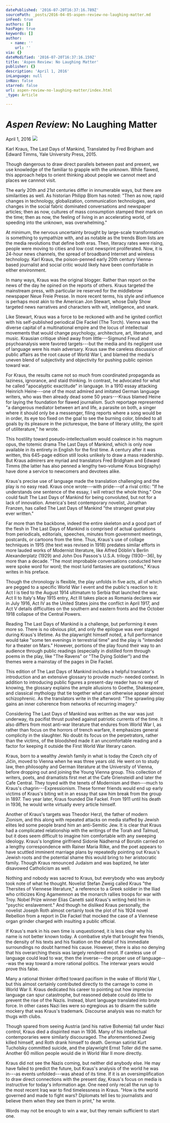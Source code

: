 ```yaml
---
datePublished: '2016-07-20T16:37:16.789Z'
sourcePath: _posts/2016-04-05-aspen-review-no-laughing-matter.md
inFeed: true
authors: []
hasPage: true
keywords: []
author:
  - name: ''
    url: ''
via: {}
dateModified: '2016-07-20T16:37:16.159Z'
title: 'Aspen Review: No Laughing Matter'
publisher: {}
description: 'April 1, 2016'
inLanguage: null
inNav: false
starred: false
url: aspen-review-no-laughing-matter/index.html
_type: Article

---
```

# _**Aspen Review**_**: No Laughing Matter**

April 1, 2016
![](https://the-grid-user-content.s3-us-west-2.amazonaws.com/f102e15c-6b61-4806-b374-9f3ceb8a521d.jpg)

Karl Kraus, The Last Days of Mankind, Translated by Fred Brigham and Edward Timms, Yale University Press, 2015\.

Though dangerous to draw direct parallels between past and present, we use knowledge of the familiar to grapple with the unknown. While flawed, this approach helps to orient thinking about people we cannot meet and places we cannnot visit.

The early 20th and 21st centuries differ in innumerable ways, but there are similarities as well. As historian Philipp Blom has noted: "Then as now, rapid changes in technology, globalization, communication technologies, and changes in the social fabric dominated conversations and newspaper articles; then as now, cultures of mass consumption stamped their mark on the time; then as now, the feeling of living in an accelerating world, of speeding into the unknown, was overwhelming."

At minimum, the nervous uncertainty brought by large-scale transformation is something to sympathize with, and as notable as the trends Blom lists are the media revolutions that define both eras. Then, literacy rates were rising, people were moving to cities and low cost newsprint proliferated. Now, it is 24-hour news channels, the spread of broadband Internet and wireless technology. Karl Kraus, the poison-penned early 20th century Vienna-based journalist and social critic would likely have been comfortable in either environment.

In many ways, Kraus was the original blogger. Rather than report on the news of the day he opined on the reports of others. Kraus targeted the mainstream press, with particular ire reserved for the middlebrow newspaper Neue Freie Presse. In more recent terms, his style and influence is perhaps most akin to the American Jon Stewart, whose Daily Show targeted news narratives and characters with wit, intelligence, and snark.

Like Stewart, Kraus was a force to be reckoned with and he ignited conflict with his self-published periodical Die Fackel (The Torch). Vienna was the diverse capital of a multinational empire and the locus of intellectual movements that would change psychology, architecture, art, literature, and music. Krausian critique shied away from little---Sigmund Freud and psychoanalysis were favored targets---but the media and its negligent use of language were his main adversary. Kraus saw the careless discussion of public affairs as the root cause of World War I, and blamed the media's uneven blend of subjectivity and objectivity for pushing public opinion toward war.

For Kraus, the results came not so much from coordinated propaganda as laziness, ignorance, and staid thinking. In contrast, he advocated for what he called "apocalyptic exactitude" in language. In a 1910 essay attacking Heinrich Heine---one of the most admired and imitated German language writers, who was then already dead some 50 years---Kraus blamed Heine for laying the foundation for flawed journalism. Such reportage represented "a dangerous mediator between art and life, a parasite on both, a singer where it should only be a messenger, filing reports where a song would be in order, its eye too fixed on the goal to see the burning color, blinded to all goals by its pleasure in the picturesque, the bane of literary utility, the spirit of utiliterature," he wrote.

This hostility toward pseudo-intellectualism would coalesce in his magnum opus, the totemic drama The Last Days of Mankind, which is only now available in its entirety in English for the first time. A century after it was written, this 645-page edition still looks unlikely to draw a mass readership. But Kraus admirers are myriad and translators Fred Bridgham and Edward Timms (the latter has also penned a lengthy two-volume Kraus biography) have done a service to newcomers and devotees alike.

Kraus's precise use of language made the translation challenging and the play is no easy read. Kraus once wrote---with pride---of a rival critic: "If he understands one sentence of the essay, I will retract the whole thing." One could fault The Last Days of Mankind for being convoluted, but not for a lack of innovation. America's best contemporary novelist, Jonathan Franzen, has called The Last Days of Mankind "the strangest great play ever written."

Far more than the backbone, indeed the entire skeleton and a good part of the flesh in The Last Days of Mankind is comprised of actual quotations from periodicals, editorials, speeches, minutes from government meetings, postcards, or cartoons from the time. Thus, Kraus's use of collage techniques in 1915 (the text was revised in 1918) predates similar efforts in more lauded works of Modernist literature, like Alfred Döblin's Berlin Alexanderplatz (1929) and John Dos Passos's U.S.A. trilogy (1930--36), by more than a decade. "The most improbable conversations conducted here were spoke word for word; the most lurid fantasies are quotations," Kraus writes in his preface.

Though the chronology is flexible, the play unfolds in five acts, all of which are pegged to a specific World War I event and the public's reaction to it: Act I is tied to the August 1914 ultimatum to Serbia that launched the war, Act II to Italy's May 1915 entry, Act III takes place as Romania declares war in July 1916, Act IV as the United States joins the conflict in April 1917, and Act V details difficulties on the southern and eastern fronts and the October 1918 collapse of the Central Powers.

Reading The Last Days of Mankind is a challenge, but performing it even more so. There is no obvious plot, and only the epilogue was ever staged during Kraus's lifetime. As the playwright himself noted, a full performance would take "some ten evenings in terrestrial time" and the play is "intended for a theater on Mars." However, portions of the play found their way to an audience through public readings (especially in distilled form through poems in the play, like "The Ravens" or "The Dying Soldier") and the themes were a mainstay of the pages in Die Fackel.

This edition of The Last Days of Mankind includes a helpful translator's introduction and an extensive glossary to provide much- needed context. In addition to introducing public figures a present-day reader has no way of knowing, the glossary explains the ample allusions to Goethe, Shakespeare, and classical mythology that tie together what can otherwise appear almost schizophrenic. As the translators write in the afterword: "The sprawling play gains an inner coherence from networks of recurring imagery."

Considering The Last Days of Mankind was written as the war was just underway, its pacifist thrust pushed against patriotic currents of the time. It also differs from most anti-war literature that endures from World War I, as rather than focus on the horrors of trench warfare, it emphasizes general complicity in the slaughter. No doubt its focus on the perpetrators, rather than the victims, of the bloodshed made it an uncomfortable reading and a factor for keeping it outside the First World War literary canon.

Kraus, born to a wealthy Jewish family in what is today the Czech city of Jičín, moved to Vienna when he was three years old. He went on to study law, then philosophy and German literature at the University of Vienna, before dropping out and joining the Young Vienna group. This collection of writers, poets, and dramatists first met at the Cafe Griensteidl and later the Cafe Central. They toyed with the tenets of Modernism and then---much to Kraus's chagrin---Expressionism. These former friends would end up early victims of Kraus's biting wit in an essay that saw him break from the group in 1897\. Two year later, Kraus founded Die Fackel. From 1911 until his death in 1936, he would write virtually every article himself.

Another of Kraus's targets was Theodor Herzl, the father of modern Zionism, and this along with repeated attacks on media staffed by Jewish elites led some people brand him an anti-Semitic Jew. It is clear that Kraus had a complicated relationship with the writings of the Torah and Talmud, but it does seem difficult to imagine him comfortable with any sweeping ideology. Kraus's longtime girlfriend Sidonie Nádherná of Borutín carried on a lengthy correspondence with Rainer Maria Rilke, and the poet appears to have scuttled imminent marriage plans by repeatedly pointing out Kraus's Jewish roots and the potential shame this would bring to her aristocratic family. Though Kraus renounced Judaism and was baptized, he later disavowed Catholicism as well.

Nothing and nobody was sacred to Kraus, but everybody who was anybody took note of what he thought. Novelist Stefan Zweig called Kraus "the Thersites of Viennese literature," a reference to a Greek soldier in the Iliad who criticizes King Agamemnon as the monarch rallies troops for war with Troy. Nobel Prize winner Elias Canetti said Kraus's writing held him in "psychic enslavement." And though he disliked Kraus personally, the novelist Joseph Roth almost certainly took the plot of his 1924 novel Rebellion from a report in Die Fackel that mocked the case of a Viennese organ grinder charged with insulting a public official.

If Kraus's mark in his own time is unquestioned, it is less clear why his name is not better known today. A combative style that brought few friends, the density of his texts and his fixation on the detail of his immediate surroundings no doubt harmed his cause. However, there is also no denying that his overarching thesis was largely rendered moot. If careless use of language could lead to war, then the inverse---the proper use of language---was the way toward a more rational politics. The interwar years would prove this false.

Many a rational thinker drifted toward pacifism in the wake of World War I, but this almost certainly contributed directly to the carnage to come in World War II. Kraus dedicated his career to pointing out how imprecise language can spur catastrophe, but reasoned debate could do little to prevent the rise of the Nazis. Instead, blunt language translated into brute force. In other cases Nazi lies were so egregious as to disarm the subtle mockery that was Kraus's trademark. Discourse analysis was no match for thugs with clubs.

Though spared from seeing Austria (and his native Bohemia) fall under Nazi control, Kraus died a dispirited man in 1936\. Many of his intellectual contemporaries were similarly discouraged. The aforementioned Zweig killed himself, and Roth drank himself to death. German satirist Kurt Tucholsky committed suicide, and the playwright Ernst Toller did the same. Another 60 million people would die in World War II more directly.

Kraus did not see the Nazis coming, but neither did anybody else. He may have failed to predict the future, but Kraus's analysis of the world he was in---as events unfolded---was ahead of its time. If it is an oversimplification to draw direct connections with the present day, Kraus's focus on media is instructive for today's information age. One need only recall the run up to the most recent Iraq war to find timelessness in Kraus. "How is the world governed and made to fight wars? Diplomats tell lies to journalists and believe them when they see them in print," he wrote.

Words may not be enough to win a war, but they remain sufficient to start one.